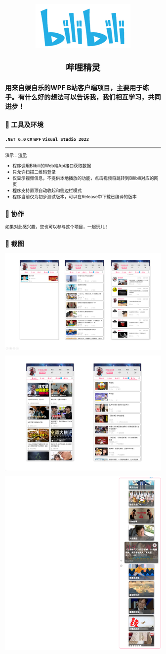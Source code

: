 <p align="center">
<img src="https://github.com/JamesBaiJun/BiliSpirit/blob/master/BiliSpirit/Images/bilibili.png"/>
<h1 align="center">哔哩精灵</h1>
</p>

##  用来自娱自乐的WPF B站客户端项目，主要用于练手。有什么好的想法可以告诉我，我们相互学习，共同进步！
## 📃 工具及环境
### `.NET 6.0` `C#`  `WPF` `Visual Studio 2022`
---
演示：[演示](https://www.bilibili.com/video/BV1od4y1g7xg)
* 程序调用Blibili的Web端Api接口获取数据 
* 只允许扫描二维码登录
* 仅显示视频信息，不提供本地播放的功能，点击视频将跳转到Bilibili对应的网页
* 程序支持置顶自动收起和侧边栏模式
* 程序当前仅为初步测试版本，可以在Release中下载已编译的版本
## 🚀 协作
如果对此感兴趣，您也可以参与这个项目，一起玩儿！
## 🧩 截图
<p align="center">
<img src="https://github.com/JamesBaiJun/BiliSpirit/blob/master/BiliSpirit/image/Snipaste_1.png"/>
</p>

<p align="center">
<img src="https://github.com/JamesBaiJun/BiliSpirit/blob/master/BiliSpirit/image/Snipaste_2.png"/>
</p>

<p align="center">
<img src="https://github.com/JamesBaiJun/BiliSpirit/blob/master/BiliSpirit/image/Snipaste_3.png"/>
</p>

